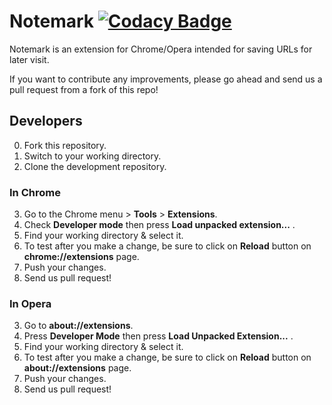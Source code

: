 # Notemark [![Codacy Badge](https://api.codacy.com/project/badge/507069a7c3274088a466a7bc8b19a54e)](https://www.codacy.com/app/tomastaro/notemark)
Notemark is an extension for Chrome/Opera intended for saving URLs for later visit.

If you want to contribute any improvements, please go ahead and send us a pull request from a fork of this repo!

## Developers

0. Fork this repository.
1. Switch to your working directory.
2. Clone the development repository.

### In Chrome

3. Go to the Chrome menu > **Tools** > **Extensions**.
4. Check **Developer mode** then press **Load unpacked extension...** .
5. Find your working directory & select it.
6. To test after you make a change, be sure to click on **Reload** button on **chrome://extensions** page.
7. Push your changes.
8. Send us pull request!

### In Opera

3. Go to **about://extensions**.
4. Press **Developer Mode** then press **Load Unpacked Extension...** .
5. Find your working directory & select it.
6. To test after you make a change, be sure to click on **Reload** button on **about://extensions** page.
7. Push your changes.
8. Send us pull request!
